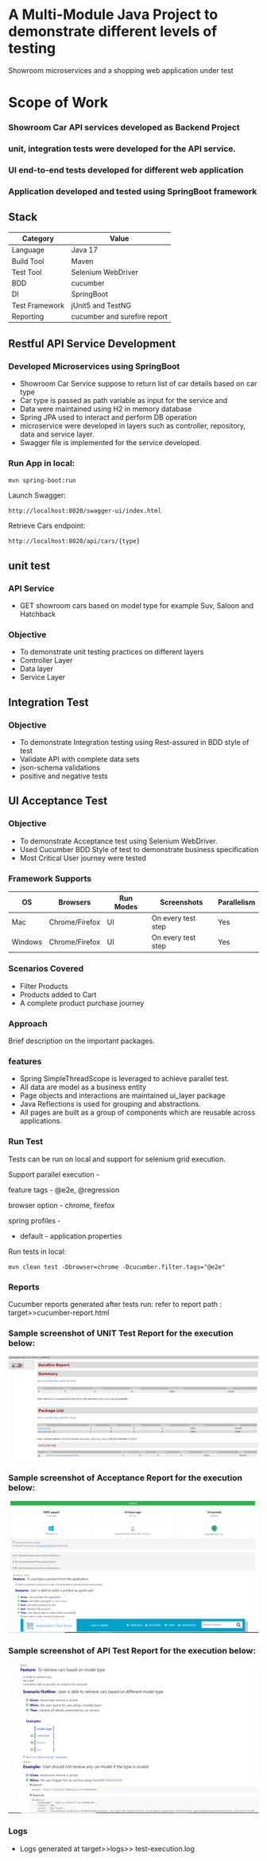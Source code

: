 # A Multi-Module Java Project to demonstrate different levels of testing
Showroom microservices and a shopping web application under test

# Scope of Work

### Showroom Car API services developed as Backend Project
### unit, integration tests were developed for the API service.
### UI end-to-end tests developed for different web application
### Application developed and tested using SpringBoot framework 


## Stack

| Category       | Value                        |
| -------------- |------------------------------|
| Language       | Java 17                      | 
| Build Tool     | Maven                        |
| Test Tool      | Selenium WebDriver           | 
| BDD            | cucumber                     | 
| DI             | SpringBoot                   | 
| Test Framework | jUnit5 and TestNG            | 
| Reporting      | cucumber and surefire report |

## Restful API Service Development

### Developed Microservices using SpringBoot 
* Showroom Car Service suppose to return list of car details based on car type 
* Car type is passed as path variable as input for the service and 
* Data were maintained using H2 in memory database 
* Spring JPA used to interact and perform DB operation 
* microservice were developed in layers such as controller, repository, data and service layer. 
* Swagger file is implemented for the service developed.

### Run App in local:
```$xslt
mvn spring-boot:run 
```
Launch Swagger:
```$xslt
http://localhost:8020/swagger-ui/index.html
```
Retrieve Cars endpoint:
```$xslt
http://localhost:8020/api/cars/{type}
```

## unit test

### API Service
* GET showroom cars based on model type for example Suv, Saloon and Hatchback

### Objective

* To demonstrate unit testing practices on different layers
* Controller Layer
* Data layer
* Service Layer

## Integration Test

### Objective

* To demonstrate Integration testing using Rest-assured in BDD style of test
* Validate API with complete data sets
* json-schema validations
* positive and negative tests

## UI Acceptance Test

### Objective

* To demonstrate Acceptance test using Selenium WebDriver.
* Used Cucumber BDD Style of test to demonstrate business specification
* Most Critical User journey were tested

### Framework Supports

| OS        | Browsers      | Run Modes | Screenshots            |Parallelism|
| --------- | --------------|-----------|------------------------|-----------|
| Mac       | Chrome/Firefox| UI        | On every test step     | Yes       |
| Windows   | Chrome/Firefox| UI        | On every test step     | Yes       | 

### Scenarios Covered
* Filter Products
* Products added to Cart
* A complete product purchase journey

### Approach

Brief description on the important packages.

### features
* Spring SimpleThreadScope is leveraged to achieve parallel test.
* All data are model as a business entity
* Page objects and interactions are maintained ui_layer package
* Java Reflections is used for grouping and abstractions.
* All pages are built as a group of components which are reusable across applications.

### Run Test
Tests can be run on local and support for selenium grid execution.
 
Support parallel execution  -

feature tags -
@e2e, @regression

browser option -
chrome, firefox

spring profiles -
* default - application.properties

Run tests in local:
```$xslt
mvn clean test -Dbrowser=chrome -Dcucumber.filter.tags="@e2e"
```


### Reports
Cucumber reports generated after tests run:
refer to report path : target>>cucumber-report.html

### Sample screenshot of UNIT Test Report for the execution below:
![maven_surefire Report](ShowroomService/image/maven-surefire-unit-test-report.PNG)
### Sample screenshot of Acceptance Report for the execution below:

![cucumber Report](ui-test/image/shopping-store-test-report.PNG)

### Sample screenshot of API Test Report for the execution below:

![API_Test_Execution](api-test/image/cucumber-api-test-report.PNG)

### Logs
* Logs generated at target>>logs>> test-execution.log
